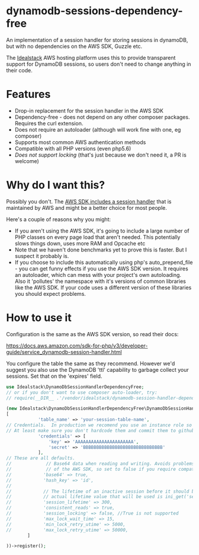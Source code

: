 # dynamodb-sessions-dependency-free
An implementation of a session handler for storing sessions in dynamoDB, 
but with no dependencies on the AWS SDK, Guzzle etc.  

The [Idealstack](https://idealstack.io) AWS hosting platform uses this to provide transparent support for DynamoDB sessions, so users don't
need to change anything in their code.

# Features

- Drop-in replacement for the session handler in the AWS SDK
- Dependency-free - does not depend on any other composer packages. Requires the curl extension. 
- Does not require an autoloader (although will work fine with one, eg composer)
- Supports most common AWS authentication methods
- Compatible with all PHP versions (even php5.6)
- *Does not support locking* (that's just because we don't need it, a PR is welcome)



# Why do I want this?
Possibly you don't.  The [AWS SDK includes a session handler](https://docs.aws.amazon.com/sdk-for-php/v3/developer-guide/service_dynamodb-session-handler.html) that is maintained by AWS and might be a better choice for most people.

Here's a couple of reasons why you might:

- If you aren't using the AWS SDK, it's going to include a large number of PHP classes on every page load that aren't 
needed.  This potentially slows things down, uses more RAM and Opcache etc
- Note that we haven't done benchmarks yet to prove this is faster.  But I suspect it probably is.
- If you choose to include this automatically using php's auto_prepend_file - you can get funny effects if you use the 
AWS SDK version.  It requires an autoloader, which can mess with your project's own autoloading.  Also it 'pollutes' 
the namespace with it's versions of common libraries like the AWS SDK.  If your code uses a different version of these 
libraries you should
 expect problems.


# How to use it

Configuration is the same as the AWS SDK version, so read their docs:

https://docs.aws.amazon.com/sdk-for-php/v3/developer-guide/service_dynamodb-session-handler.html

You configure the table the same as they recommend.  However we'd suggest you also use the DynamoDB 'ttl' capability to
garbage collect your sessions.  Set that on the 'expires' field.

````php
use Idealstack\DynamoDbSessionHandlerDependencyFree;
// or if you don't want to use composer auto-loader, try: 
// require(__DIR__ .'/vendor/idealstack/dynamodb-session-handler-dependency-free/src/DynamoDbSessionHandler.php');

(new Idealstack\DynamoDbSessionHandlerDependencyFree\DynamoDbSessionHandler(
[
            'table_name' => 'your-session-table-name',
// Credentials.  In production we recomend you use an instance role so you do not need to hardcode this.
// At least make sure you don't hardcode them and commit them to github!
            'credentials' => [
                'key' => 'AAAAAAAAAAAAAAAAAAAAAA',
                'secret' => 'BBBBBBBBBBBBBBBBBBBBBBBBBBBBBB'
            ],
// These are all defaults. 
//             // Base64 data when reading and writing. Avoids problems with binary data,  Note this is not the behaviour 
//             // of the AWS SDK, so set to false if you require compatibility with existing sessions created with the SDK
//            'base64' => true, 
//            'hash_key' => 'id',
//
//            // The lifetime of an inactive session before it should be garbage collected. If it isn't provided, the 
//            // actual lifetime value that will be used is ini_get('session.gc_maxlifetime').
//            'session_lifetime' => 300,
//            'consistent_reads' => true,
//            'session_locking' => false, //True is not supported
//            'max_lock_wait_time' => 15,
//            'min_lock_retry_utime' => 5000,
//            'max_lock_retry_utime' => 50000,
        ]

))->register();
````